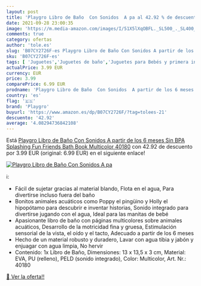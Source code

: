 ```yaml
---
layout: post
title: 'Playgro Libro de Baño  Con Sonidos  A pa al 42.92 % de descuento'
date: 2021-09-28 23:00:35
image: 'https://m.media-amazon.com/images/I/51X5lXqOBFL._SL500_._SL400_.jpg'
comments: true
category: ofertas
author: 'tole.es'
slug: 'B07CY2726F-es Playgro Libro de Baño Con Sonidos A partir de los 6 meses...'
sku: 'B07CY2726F-es'
tags: [ 'Juguetes','Juguetes de baño','Juguetes para Bebés y primera infancia','Juguetes y juegos','playgro', ]
actualPrice: 3.99 EUR
currency: EUR
price: 3.99
comparePrice: 6.99 EUR
prodname: 'Playgro Libro de Baño  Con Sonidos  A partir de los 6 meses  Sin BPA  Splashing Fun Friends Bath Book  Multicolor  40180'
country: 'es'
flag: '🇪🇸'
brand: 'Playgro'
buyurl: 'https://www.amazon.es/dp/B07CY2726F/?tag=tolees-21'
descuento: '42.92'
average: '4.08294736842108'
---
```


Está [Playgro Libro de Baño  Con Sonidos  A partir de los 6 meses  Sin BPA  Splashing Fun Friends Bath Book  Multicolor  40180](https://www.amazon.es/dp/B07CY2726F/?tag=tolees-21) con 42.92 de descuento por 3.99 EUR (original: 6.99 EUR) en el siguiente enlace!

[![Playgro Libro de Baño  Con Sonidos  A pa](https://m.media-amazon.com/images/I/51X5lXqOBFL._SL500_._SL400_.jpg)](https://www.amazon.es/dp/B07CY2726F/?tag=tolees-21)

ℹ️:

- Fácil de sujetar gracias al material blando, Flota en el agua, Para divertirse incluso fuera del baño
- Bonitos animales acuáticos como Poppy el pingüino y Holly el hipopótamo para descubrir e inventar historias, Sonido integrado para divertirse jugando con el agua, Ideal para las manitas de bebé
- Apasionante libro de baño con páginas multicolores sobre animales acuáticos, Desarrollo de la motricidad fina y gruesa, Estimulación sensorial de la vista, el oído y el tacto, Adecuado a partir de los 6 meses
- Hecho de un material robusto y duradero, Lavar con agua tibia y jabón y enjuagar con agua limpia, No hervir
- Contenido: 1x Libro de Baño, Dimensiones: 13 x 13,5 x 3 cm, Material: EVA, PU (relleno), PELD (sonido integrado), Color: Multicolor, Art. Nr.: 40180

[🛒 Ver la oferta!!](https://www.amazon.es/dp/B07CY2726F/?tag=tolees-21)
